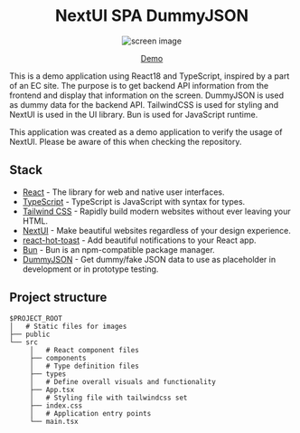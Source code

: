 <div align="center">

# NextUI SPA DummyJSON

  <img src="https://github.com/keisuke-333/nextui_spa_dummyjson/assets/65392082/27673b3b-c554-420d-a9ad-8003a861874a" alt="screen image" />
  <p><a href="https://nextui-spa-dummyjson.vercel.app/" target="_blank">Demo</a></p>
</div>

This is a demo application using React18 and TypeScript, inspired by a part of an EC site.
The purpose is to get backend API information from the frontend and display that information on the screen.
DummyJSON is used as dummy data for the backend API.
TailwindCSS is used for styling and NextUI is used in the UI library. Bun is used for JavaScript runtime.

This application was created as a demo application to verify the usage of NextUI. Please be aware of this when checking the repository.

## Stack

- [React](https://react.dev/) - The library for web and native user interfaces.
- [TypeScript](https://www.typescriptlang.org/) - TypeScript is JavaScript with syntax for types.
- [Tailwind CSS](https://tailwindcss.com/) - Rapidly build modern websites without ever leaving your HTML.
- [NextUI](https://nextui.org/) - Make beautiful websites regardless of your design experience.
- [react-hot-toast](https://react-hot-toast.com/) - Add beautiful notifications to your React app.
- [Bun](https://bun.sh/) - Bun is an npm-compatible package manager.
- [DummyJSON](https://dummyjson.com/) - Get dummy/fake JSON data to use as placeholder in development or in prototype testing.

## Project structure

```
$PROJECT_ROOT
│   # Static files for images
├── public
└── src
     │   # React component files
     ├── components
     │   # Type definition files
     ├── types
     │   # Define overall visuals and functionality
     ├── App.tsx
     │   # Styling file with tailwindcss set
     ├── index.css
     │   # Application entry points
     └── main.tsx
```
